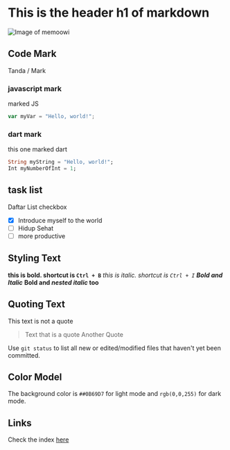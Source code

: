# This is the header h1 of markdown

![Image of memoowi](https://avatars.githubusercontent.com/u/142039165?v=4)

## Code Mark
Tanda / Mark

### javascript mark

marked JS
``` javascript
var myVar = "Hello, world!";
```

### dart mark

this one marked dart
``` dart
String myString = "Hello, world!";
Int myNumberOfInt = 1;
```

## task list

Daftar List checkbox
- [X] Introduce myself to the world
- [ ] Hidup Sehat
- [ ] more productive

## Styling Text

**this is bold. shortcut is `Ctrl + B`**
_this is italic. shortcut is `Ctrl + I`_
***Bold and Italic***
**Bold and _nested italic_ too**

## Quoting Text

This text is not a quote

> Text that is a quote
> Another Quote


Use `git status` to list all new or edited/modified files that haven't yet been committed.

## Color Model

The background color is `##0B69D7` for light mode and `rgb(0,0,255)` for dark mode.

## Links

Check the index [here](https://memoowi.github.io/skills-communicate-using-markdown/)